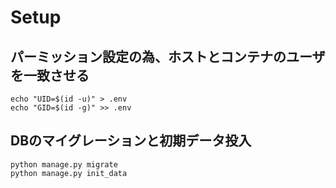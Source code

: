 # Setup
## パーミッション設定の為、ホストとコンテナのユーザを一致させる
```
echo "UID=$(id -u)" > .env
echo "GID=$(id -g)" >> .env
```

## DBのマイグレーションと初期データ投入
```
python manage.py migrate
python manage.py init_data
```


